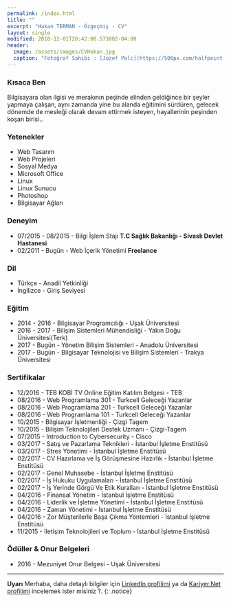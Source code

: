 ```yaml
---
permalink: /index.html
title: ""
excerpt: "Hakan TERMAN - Özgeçmiş - CV"
layout: single
modified: 2018-12-01T20:42:00.573882-04:00
header:
  image: /assets/images/CVHakan.jpg
  caption: "Fotoğraf Sahibi : [Jozef Polc](https://500px.com/halfpoint)"
---
```


### Kısaca Ben

Bilgisayara olan ilgisi ve merakının peşinde elinden geldiğince bir şeyler yapmaya çalışan, aynı zamanda yine bu alanda eğitimini sürdüren, gelecek dönemde de mesleği olarak devam ettirmek isteyen, hayallerinin peşinden koşan birisi..

### Yetenekler

* Web Tasarım
* Web Projeleri
* Sosyal Medya
* Microsoft Office
* Linux
* Linux Sunucu
* Photoshop
* Bilgisayar Ağları

### Deneyim

* 07/2015 - 08/2015 - Bilgi İşlem Stajı **T.C Sağlık Bakanlığı - Sivaslı Devlet Hastanesi**
* 02/2011 - Bugün - Web İçerik Yönetimi  **Freelance**

### Dil

* Türkçe - Anadil Yetkinliği
* İngilizce - Giriş Seviyesi

### Eğitim

* 2014 - 2016 - Bilgisayar Programcılığı - Uşak Üniversitesi
* 2016 - 2017 - Bilişim Sistemleri Mühendisliği - Yakın Doğu Üniversitesi(Terk)
* 2017 - Bugün - Yönetim Bilişim Sistemleri - Anadolu Üniversitesi
* 2017 - Bugün - Bilgisayar Teknolojisi ve Bilişim Sistemleri - Trakya Üniversitesi

### Sertifikalar

* 12/2016 - TEB KOBİ TV Online Eğitim Katılım Belgesi - TEB
* 08/2016 - Web Programlama 301 - Turkcell Geleceği Yazanlar
* 08/2016 - Web Programlama 201 - Turkcell Geleceği Yazanlar
* 08/2016 - Web Programlama 101 - Turkcell Geleceği Yazanlar
* 10/2015 - Bilgisayar İşletmenliği - Çizgi Tagem
* 10/2015 - Bilişim Teknolojileri Destek Uzmanı - Çizgi-Tagem
* 07/2015 - Introduction to Cybersecurity - Cisco
* 03/2017 - Satış ve Pazarlama Teknikleri - İstanbul İşletme Enstitüsü
* 03/2017 - Stres Yönetimi - İstanbul İşletme Enstitüsü
* 02/2017 - CV Hazırlama ve İş Görüşmesine Hazırlık - İstanbul İşletme Enstitüsü
* 02/2017 - Genel Muhasebe - İstanbul İşletme Enstitüsü
* 02/2017 - İş Hukuku Uygulamaları - İstanbul İşletme Enstitüsü
* 02/2017 - İş Yerinde Görgü Ve Etik Kuralları - İstanbul İşletme Enstitüsü
* 04/2016 - Finansal Yönetim - İstanbul İşletme Enstitüsü
* 04/2016 - Liderlik ve İşletme Yönetimi - İstanbul İşletme Enstitüsü
* 04/2016 - Zaman Yönetimi - İstanbul İşletme Enstitüsü
* 04/2016 - Zor Müşterilerle Başa Çıkma Yöntemleri - İstanbul İşletme Enstitüsü
* 11/2015 - İletişim Teknolojileri ve Toplum - İstanbul İşletme Enstitüsü

### Ödüller & Onur Belgeleri

* 2016 - Mezuniyet Onur Belgesi - Uşak Üniversitesi

---

**Uyarı** Merhaba, daha detaylı bilgiler için  [LinkedIn profilimi](http://linkedin.com/in/HakanTerman) ya da [Kariyer.Net profilimi](http://www.kariyer.net/ozgecmis/HakanTerman) incelemek ister misiniz ?.
{: .notice}
